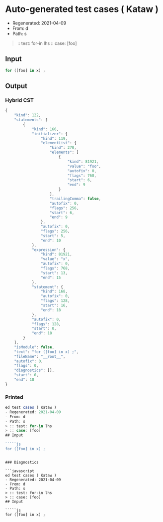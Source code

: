 # Auto-generated test cases ( Kataw )
- Regenerated: 2021-04-09
- From: d
- Path: s
> :: test: for-in lhs
> :: case: [foo]
## Input

`````js
for ([foo] in x) ;
`````

## Output

### Hybrid CST

```javascript
{
    "kind": 122,
    "statements": [
        {
            "kind": 166,
            "initializer": {
                "kind": 119,
                "elementList": {
                    "kind": 270,
                    "elements": [
                        {
                            "kind": 81921,
                            "value": "foo",
                            "autofix": 0,
                            "flags": 768,
                            "start": 6,
                            "end": 9
                        }
                    ],
                    "trailingComma": false,
                    "autofix": 0,
                    "flags": 256,
                    "start": 6,
                    "end": 9
                },
                "autofix": 0,
                "flags": 256,
                "start": 5,
                "end": 10
            },
            "expression": {
                "kind": 81921,
                "value": "x",
                "autofix": 0,
                "flags": 768,
                "start": 13,
                "end": 15
            },
            "statement": {
                "kind": 168,
                "autofix": 0,
                "flags": 128,
                "start": 16,
                "end": 18
            },
            "autofix": 0,
            "flags": 128,
            "start": 0,
            "end": 18
        }
    ],
    "isModule": false,
    "text": "for ([foo] in x) ;",
    "fileName": "__root__",
    "autofix": 0,
    "flags": 0,
    "diagnostics": [],
    "start": 0,
    "end": 18
}
```

### Printed

```javascript
ed test cases ( Kataw )
- Regenerated: 2021-04-09
- From: d
- Path: s
> :: test: for-in lhs
> :: case: [foo]
## Input

`````js
for ([foo] in x) ;
`````
```

### Diagnostics

```javascript
ed test cases ( Kataw )
- Regenerated: 2021-04-09
- From: d
- Path: s
> :: test: for-in lhs
> :: case: [foo]
## Input

`````js
for ([foo] in x) ;
`````
```

